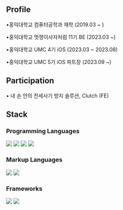 ## Profile
•홍익대학교 컴퓨터공학과 재학 (2019.03 ~ )

•홍익대학교 멋쟁이사자처럼 11기 BE (2023.03 ~)

•홍익대학교 UMC 4기 iOS (2023.03 ~ 2023.08)

•홍익대학교 UMC 5기 iOS 파트장 (2023.09 ~)


## Participation
• 내 손 안의 전세사기 방지 솔루션, Clutch (FE)


## Stack
### Programming Languages
<img src="https://img.shields.io/badge/python-3776AB?style=for-the-badge&logo=python&logoColor=white"> <img src="https://img.shields.io/badge/c-A8B9CC?style=for-the-badge&logo=c&logoColor=white"> <img src="https://img.shields.io/badge/c++-00599C?style=for-the-badge&logo=c++&logoColor=white"> <img src="https://img.shields.io/badge/swift-F05138?style=for-the-badge&logo=swift&logoColor=white">

### Markup Languages
<img src="https://img.shields.io/badge/html-1572B6?style=for-the-badge&logo=html&logoColor=white"> <img src="https://img.shields.io/badge/css-E34F26?style=for-the-badge&logo=css&logoColor=white">

  
### Frameworks
<img src="https://img.shields.io/badge/django-092E20?style=for-the-badge&logo=django&logoColor=white"> <img src="https://img.shields.io/badge/uikit-2396F3?style=for-the-badge&logo=uikit&logoColor=white">

